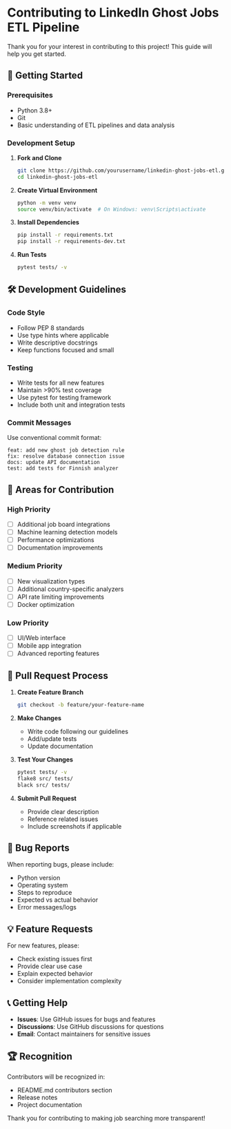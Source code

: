 # Contributing to LinkedIn Ghost Jobs ETL Pipeline

Thank you for your interest in contributing to this project! This guide will help you get started.

## 🚀 Getting Started

### Prerequisites
- Python 3.8+
- Git
- Basic understanding of ETL pipelines and data analysis

### Development Setup

1. **Fork and Clone**
   ```bash
   git clone https://github.com/yourusername/linkedin-ghost-jobs-etl.git
   cd linkedin-ghost-jobs-etl
   ```

2. **Create Virtual Environment**
   ```bash
   python -m venv venv
   source venv/bin/activate  # On Windows: venv\Scripts\activate
   ```

3. **Install Dependencies**
   ```bash
   pip install -r requirements.txt
   pip install -r requirements-dev.txt
   ```

4. **Run Tests**
   ```bash
   pytest tests/ -v
   ```

## 🛠️ Development Guidelines

### Code Style
- Follow PEP 8 standards
- Use type hints where applicable
- Write descriptive docstrings
- Keep functions focused and small

### Testing
- Write tests for all new features
- Maintain >90% test coverage
- Use pytest for testing framework
- Include both unit and integration tests

### Commit Messages
Use conventional commit format:
```
feat: add new ghost job detection rule
fix: resolve database connection issue
docs: update API documentation
test: add tests for Finnish analyzer
```

## 🎯 Areas for Contribution

### High Priority
- [ ] Additional job board integrations
- [ ] Machine learning detection models
- [ ] Performance optimizations
- [ ] Documentation improvements

### Medium Priority
- [ ] New visualization types
- [ ] Additional country-specific analyzers
- [ ] API rate limiting improvements
- [ ] Docker optimization

### Low Priority
- [ ] UI/Web interface
- [ ] Mobile app integration
- [ ] Advanced reporting features

## 📝 Pull Request Process

1. **Create Feature Branch**
   ```bash
   git checkout -b feature/your-feature-name
   ```

2. **Make Changes**
   - Write code following our guidelines
   - Add/update tests
   - Update documentation

3. **Test Your Changes**
   ```bash
   pytest tests/ -v
   flake8 src/ tests/
   black src/ tests/
   ```

4. **Submit Pull Request**
   - Provide clear description
   - Reference related issues
   - Include screenshots if applicable

## 🐛 Bug Reports

When reporting bugs, please include:
- Python version
- Operating system
- Steps to reproduce
- Expected vs actual behavior
- Error messages/logs

## 💡 Feature Requests

For new features, please:
- Check existing issues first
- Provide clear use case
- Explain expected behavior
- Consider implementation complexity

## 📞 Getting Help

- **Issues**: Use GitHub issues for bugs and features
- **Discussions**: Use GitHub discussions for questions
- **Email**: Contact maintainers for sensitive issues

## 🏆 Recognition

Contributors will be recognized in:
- README.md contributors section
- Release notes
- Project documentation

Thank you for contributing to making job searching more transparent!